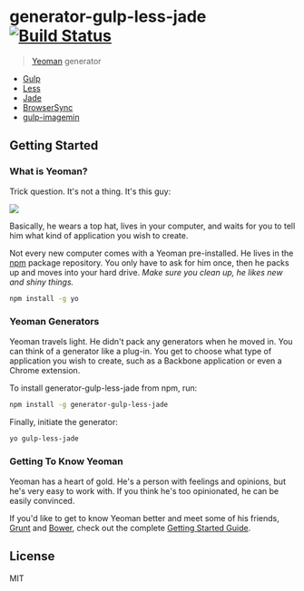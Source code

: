 # generator-gulp-less-jade [![Build Status](https://travis-ci.org/mahnunchik/generator-gulp-less-jade.svg)](https://travis-ci.org/mahnunchik/generator-gulp-less-jade)

> [Yeoman](http://yeoman.io) generator

* [Gulp](http://gulpjs.com/)
* [Less](http://lesscss.org/)
* [Jade](http://jade-lang.com/)
* [BrowserSync](http://www.browsersync.io/)
* [gulp-imagemin](https://www.npmjs.org/package/gulp-imagemin)

## Getting Started

### What is Yeoman?

Trick question. It's not a thing. It's this guy:

![](http://i.imgur.com/JHaAlBJ.png)

Basically, he wears a top hat, lives in your computer, and waits for you to tell him what kind of application you wish to create.

Not every new computer comes with a Yeoman pre-installed. He lives in the [npm](https://npmjs.org) package repository. You only have to ask for him once, then he packs up and moves into your hard drive. *Make sure you clean up, he likes new and shiny things.*

```bash
npm install -g yo
```

### Yeoman Generators

Yeoman travels light. He didn't pack any generators when he moved in. You can think of a generator like a plug-in. You get to choose what type of application you wish to create, such as a Backbone application or even a Chrome extension.

To install generator-gulp-less-jade from npm, run:

```bash
npm install -g generator-gulp-less-jade
```

Finally, initiate the generator:

```bash
yo gulp-less-jade
```

### Getting To Know Yeoman

Yeoman has a heart of gold. He's a person with feelings and opinions, but he's very easy to work with. If you think he's too opinionated, he can be easily convinced.

If you'd like to get to know Yeoman better and meet some of his friends, [Grunt](http://gruntjs.com) and [Bower](http://bower.io), check out the complete [Getting Started Guide](https://github.com/yeoman/yeoman/wiki/Getting-Started).


## License

MIT
